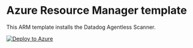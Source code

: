 # Azure Resource Manager template

This ARM template installs the Datadog Agentless Scanner.

[![Deploy to Azure](https://aka.ms/deploytoazurebutton)](https://portal.azure.com/#create/Microsoft.Template/uri/https%3A%2F%2Fraw.githubusercontent.com%2FDataDog%2Fterraform-module-datadog-agentless-scanner%2Frefs%2Fheads%2Fmain%2Fazure%2Farm%2Fmain.json/uiFormDefinitionUri/https%3A%2F%2Fraw.githubusercontent.com%2FDataDog%2Fterraform-module-datadog-agentless-scanner%2Frefs%2Fheads%2Fmain%2Fazure%2Farm%2FuiFormDefinition.json)
